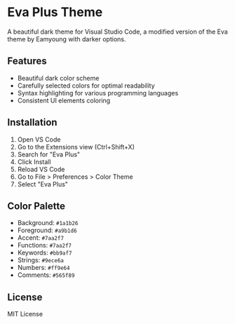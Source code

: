# Eva Plus Theme

A beautiful dark theme for Visual Studio Code, a modified version of the Eva theme by Eamyoung with darker options.

## Features

- Beautiful dark color scheme
- Carefully selected colors for optimal readability
- Syntax highlighting for various programming languages
- Consistent UI elements coloring

## Installation

1. Open VS Code
2. Go to the Extensions view (Ctrl+Shift+X)
3. Search for "Eva Plus"
4. Click Install
5. Reload VS Code
6. Go to File > Preferences > Color Theme
7. Select "Eva Plus"

## Color Palette

- Background: `#1a1b26`
- Foreground: `#a9b1d6`
- Accent: `#7aa2f7`
- Functions: `#7aa2f7`
- Keywords: `#bb9af7`
- Strings: `#9ece6a`
- Numbers: `#ff9e64`
- Comments: `#565f89`

## License

MIT License 